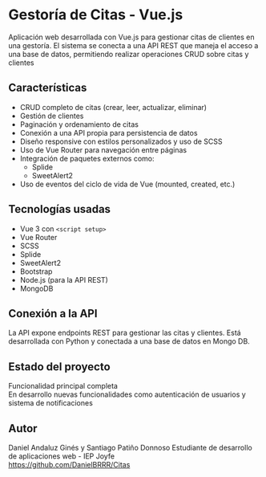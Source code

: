 # Gestoría de Citas - Vue.js

Aplicación web desarrollada con Vue.js para gestionar citas de clientes en una gestoría. El sistema se conecta a una API REST que maneja el acceso a una base de datos, permitiendo realizar operaciones CRUD sobre citas y clientes 


## Características

- CRUD completo de citas (crear, leer, actualizar, eliminar)
- Gestión de clientes
- Paginación y ordenamiento de citas
- Conexión a una API propia para persistencia de datos
- Diseño responsive con estilos personalizados y uso de SCSS
- Uso de Vue Router para navegación entre páginas
- Integración de paquetes externos como:
  - Splide
  - SweetAlert2
- Uso de eventos del ciclo de vida de Vue (mounted, created, etc.)

## Tecnologías usadas

- Vue 3 con `<script setup>`
- Vue Router
- SCSS
- Splide
- SweetAlert2
- Bootstrap 
- Node.js (para la API REST)
- MongoDB 



## Conexión a la API

La API expone endpoints REST para gestionar las citas y clientes. Está desarrollada con Python  y conectada a una base de datos en Mongo DB.

## Estado del proyecto

Funcionalidad principal completa  
En desarrollo nuevas funcionalidades como autenticación de usuarios y sistema de notificaciones

## Autor

Daniel Andaluz Ginés y Santiago Patiño Donnoso
Estudiante de desarrollo de aplicaciones web - IEP Joyfe  
https://github.com/DanielBRRR/Citas
